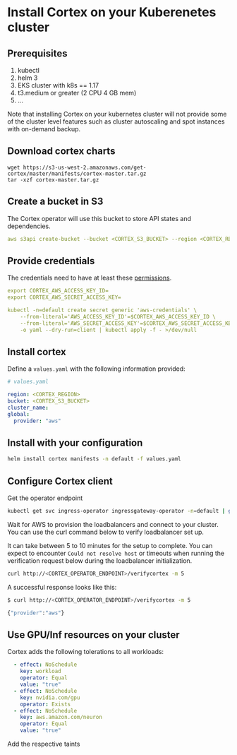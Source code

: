 # Install Cortex on your Kuberenetes cluster

## Prerequisites

1. kubectl
1. helm 3
1. EKS cluster with k8s == 1.17
1. t3.medium or greater (2 CPU  4 GB mem)
1. ...

Note that installing Cortex on your kubernetes cluster will not provide some of the cluster level features such as cluster autoscaling and spot instances with on-demand backup.

## Download cortex charts

<!-- CORTEX_VERSION -->
```
wget https://s3-us-west-2.amazonaws.com/get-cortex/master/manifests/cortex-master.tar.gz
tar -xzf cortex-master.tar.gz
```

## Create a bucket in S3

The Cortex operator will use this bucket to store API states and dependencies.

```yaml
aws s3api create-bucket --bucket <CORTEX_S3_BUCKET> --region <CORTEX_REGION>
```

## Provide credentials

The credentials need to have at least these [permissions](security.md#operator).

```yaml
export CORTEX_AWS_ACCESS_KEY_ID=
export CORTEX_AWS_SECRET_ACCESS_KEY=

kubectl -n=default create secret generic 'aws-credentials' \
    --from-literal='AWS_ACCESS_KEY_ID'=$CORTEX_AWS_ACCESS_KEY_ID \
    --from-literal='AWS_SECRET_ACCESS_KEY'=$CORTEX_AWS_SECRET_ACCESS_KEY \
    -o yaml --dry-run=client | kubectl apply -f - >/dev/null
```

## Install cortex

Define a `values.yaml` with the following information provided:

```yaml
# values.yaml

region: <CORTEX_REGION>
bucket: <CORTEX_S3_BUCKET>
cluster_name:
global:
  provider: "aws"
```

## Install with your configuration

```bash
helm install cortex manifests -n default -f values.yaml
```

## Configure Cortex client

Get the operator endpoint
```bash
kubectl get svc ingress-operator ingressgateway-operator -n=default | grep "hostname"
```

Wait for AWS to provision the loadbalancers and connect to your cluster. You can use the curl command below to verify loadbalancer set up.

It can take between 5 to 10 minutes for the setup to complete. You can expect to encounter `Could not resolve host` or timeouts when running the verification request below during the loadbalancer initialization.

```bash
curl http://<CORTEX_OPERATOR_ENDPOINT>/verifycortex -m 5
```

A successful response looks like this:

```bash
$ curl http://<CORTEX_OPERATOR_ENDPOINT>/verifycortex -m 5

{"provider":"aws"}
```


## Use GPU/Inf resources on your cluster

Cortex adds the following tolerations to all workloads:

```yaml
  - effect: NoSchedule
    key: workload
    operator: Equal
    value: "true"
  - effect: NoSchedule
    key: nvidia.com/gpu
    operator: Exists
  - effect: NoSchedule
    key: aws.amazon.com/neuron
    operator: Equal
    value: "true"
```

Add the respective taints